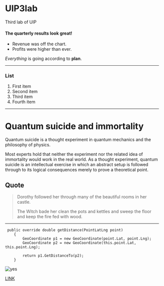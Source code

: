 # UIP3lab

Third lab of UIP

 #### The quarterly results look great!

- Revenue was off the chart.
- Profits were higher than ever.

*Everything* is going according to **plan**.

-------
### List

1. First item
2. Second item
3. Third item
4. Fourth item

*********

# Quantum suicide and immortality

Quantum suicide is a thought experiment in quantum mechanics and the philosophy of physics.  

Most experts hold that neither the experiment nor the related idea of immortality would work in the real world. 
As a thought experiment, quantum suicide is an intellectual exercise in which an abstract setup is followed through to its logical consequences merely to prove a theoretical point.

## Quote

> Dorothy followed her through many of the beautiful rooms in her castle.
>
> The Witch bade her clean the pots and kettles and sweep the floor and keep the fire fed with wood.

_______
     public override double getDistance(PointLatLng point)
        {
            GeoCoordinate p1 = new GeoCoordinate(point.Lat, point.Lng);
            GeoCoordinate p2 = new GeoCoordinate(this.point.Lat, this.point.Lng);

            return p1.GetDistanceTo(p2);
        }


![yes](https://upload.wikimedia.org/wikipedia/commons/9/9a/Gull_portrait_ca_usa.jpg)

[LINK](https://github.com/DanilUltrakill/UIP3lab/blob/main/Second%20file.md)
